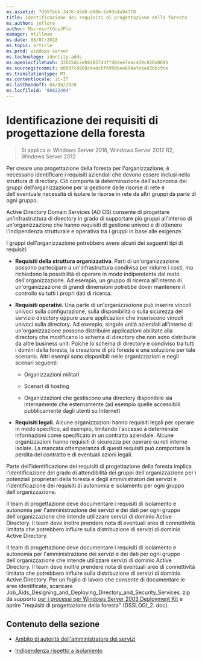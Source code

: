 ```yaml
---
ms.assetid: 7d957ebb-3476-49d8-b00b-6e93b4a94778
title: Identificazione dei requisiti di progettazione della foresta
ms.author: joflore
author: MicrosoftGuyJFlo
manager: mtillman
ms.date: 08/07/2018
ms.topic: article
ms.prod: windows-server
ms.technology: identity-adds
ms.openlocfilehash: 33025dc2e08185744ffd0dee7eac4d0c020a0691
ms.sourcegitcommit: b00d7c8968c4adc8f699dbee694afe6ed36bc9de
ms.translationtype: MT
ms.contentlocale: it-IT
ms.lasthandoff: 04/08/2020
ms.locfileid: "80822404"
---
```

# <a name="identifying-forest-design-requirements"></a>Identificazione dei requisiti di progettazione della foresta

>Si applica a: Windows Server 2016, Windows Server 2012 R2, Windows Server 2012

Per creare una progettazione della foresta per l'organizzazione, è necessario identificare i requisiti aziendali che devono essere inclusi nella struttura di directory. Ciò comporta la determinazione dell'autonomia dei gruppi dell'organizzazione per la gestione delle risorse di rete e dell'eventuale necessità di isolare le risorse in rete da altri gruppi da parte di ogni gruppo.  
  
Active Directory Domain Services (AD DS) consente di progettare un'infrastruttura di directory in grado di supportare più gruppi all'interno di un'organizzazione che hanno requisiti di gestione univoci e di ottenere l'indipendenza strutturale e operativa tra i gruppi in base alle esigenze.  
  
I gruppi dell'organizzazione potrebbero avere alcuni dei seguenti tipi di requisiti:  
  
-   **Requisiti della struttura organizzativa**. Parti di un'organizzazione possono partecipare a un'infrastruttura condivisa per ridurre i costi, ma richiedono la possibilità di operare in modo indipendente dal resto dell'organizzazione. Ad esempio, un gruppo di ricerca all'interno di un'organizzazione di grandi dimensioni potrebbe dover mantenere il controllo su tutti i propri dati di ricerca.  
  
-   **Requisiti operativi**. Una parte di un'organizzazione può inserire vincoli univoci sulla configurazione, sulla disponibilità o sulla sicurezza del servizio directory oppure usare applicazioni che inseriscono vincoli univoci sulla directory. Ad esempio, singole unità aziendali all'interno di un'organizzazione possono distribuire applicazioni abilitate alla directory che modificano lo schema di directory che non sono distribuite da altre business unit. Poiché lo schema di directory è condiviso tra tutti i domini della foresta, la creazione di più foreste è una soluzione per tale scenario. Altri esempi sono disponibili nelle organizzazioni e negli scenari seguenti:  
  
    -   Organizzazioni militari  
  
    -   Scenari di hosting  
  
    -   Organizzazioni che gestiscono una directory disponibile sia internamente che esternamente (ad esempio quelle accessibili pubblicamente dagli utenti su Internet)  
  
-   **Requisiti legali**. Alcune organizzazioni hanno requisiti legali per operare in modo specifico, ad esempio, limitando l'accesso a determinate informazioni come specificato in un contratto aziendale. Alcune organizzazioni hanno requisiti di sicurezza per operare su reti interne isolate. La mancata ottemperanza di questi requisiti può comportare la perdita del contratto e di eventuali azioni legali.  
  
Parte dell'identificazione dei requisiti di progettazione della foresta implica l'identificazione del grado di attendibilità dei gruppi dell'organizzazione per i potenziali proprietari della foresta e degli amministratori dei servizi e l'identificazione dei requisiti di autonomia e isolamento per ogni gruppo dell'organizzazione.  
  
Il team di progettazione deve documentare i requisiti di isolamento e autonomia per l'amministrazione dei servizi e dei dati per ogni gruppo dell'organizzazione che intende utilizzare servizi di dominio Active Directory. Il team deve inoltre prendere nota di eventuali aree di connettività limitata che potrebbero influire sulla distribuzione di servizi di dominio Active Directory.  
  
Il team di progettazione deve documentare i requisiti di isolamento e autonomia per l'amministrazione dei servizi e dei dati per ogni gruppo dell'organizzazione che intende utilizzare servizi di dominio Active Directory. Il team deve inoltre prendere nota di eventuali aree di connettività limitata che potrebbero influire sulla distribuzione di servizi di dominio Active Directory. Per un foglio di lavoro che consente di documentare le aree identificate, scaricare Job_Aids_Designing_and_Deploying_Directory_and_Security_Services. zip da supporto [per i processi per Windows Server 2003 Deployment Kit](https://go.microsoft.com/fwlink/?LinkID=102558) e aprire "requisiti di progettazione della foresta" (DSSLOGI_2. doc).  
  
## <a name="in-this-section"></a>Contenuto della sezione  
  
-   [Ambito di autorità dell'amministratore dei servizi](../../ad-ds/plan/Service-Administrator-Scope-of-Authority.md)  
  
-   [Indipendenza rispetto a isolamento](../../ad-ds/plan/Autonomy-vs.-Isolation.md)  
